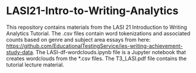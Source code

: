 # LASI21-Intro-to-Writing-Analytics
This repository contains materials from the LASI 21 Introduction to Writing Analytics Tutorial.
The .csv files contain word tokenizations and associated counts based on genre and subject area essays from here: https://github.com/EducationalTestingService/ies-writing-achievement-study-data. 
The LASI-df-wordclouds.ipynb file is a Jupyter notebook that creates wordclouds from the *.csv files.
The T3_LASI.pdf file contains the tutorial lecture material.
